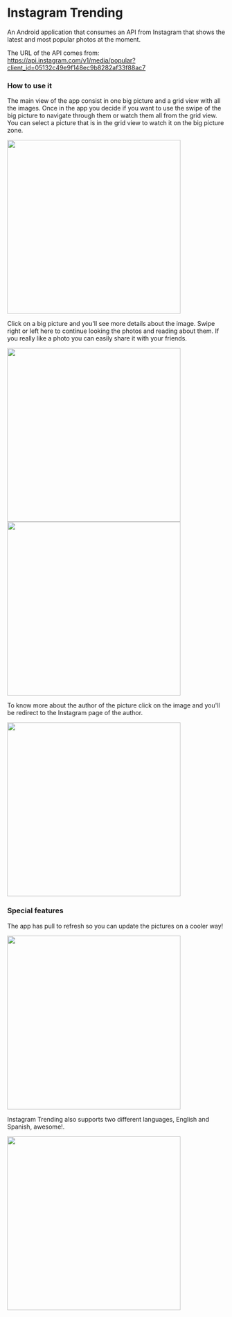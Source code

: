 # Instagram Trending

An Android application that consumes an API from Instagram that shows the latest and most popular photos at the moment.

The URL of the API comes from: https://api.instagram.com/v1/media/popular?client_id=05132c49e9f148ec9b8282af33f88ac7

### How to use it

The main view of the app consist in one big picture and a grid view with all the images. Once in the app you decide if you want to use the swipe of the big picture to navigate through them or watch them all from the grid view. You can select a picture that is in the grid view to watch it on the big picture zone.

<img src="screenshots/screenshot_1.png" width="400">

Click on a big picture and you'll see more details about the image. Swipe right or left here to continue looking the photos and reading about them.
If you really like a photo you can easily share it with your friends.

<img src="screenshots/screenshot_2.png" width="400">
<img src="screenshots/screenshot_4.png" width="400">

To know more about the author of the picture click on the image and you'll be redirect to the Instagram page of the author.

<img src="screenshots/screenshot_3.png" width="400">


### Special features

The app has pull to refresh so you can update the pictures on a cooler way!

<img src="screenshots/screenshot_5.png" width="400">

Instagram Trending also supports two different languages, English and Spanish, awesome!.

<img src="screenshots/screenshot_6.png" width="400">
